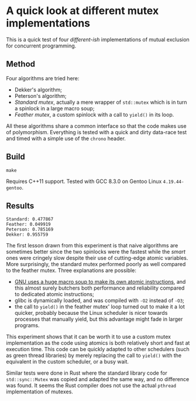# A quick look at different mutex implementations
This is a quick test of four _different-ish_ implementations of mutual exclusion for concurrent programming.

## Method
Four algorithms are tried here:
* Dekker's algorithm;
* Peterson's algorithm;
* *Standard mutex*, actually a mere wrapper of `std::mutex` which is in turn a spinlock in a large macro soup;
* *Feather mutex*, a custom spinlock with a call to `yield()` in its loop.

All these algorithms share a common interface so that the code makes use of polymorphism. Everything is tested with a quick and dirty data-race test and timed with a simple use of the `chrono` header.

## Build
```
make
```
Requires C++11 support. Tested with GCC 8.3.0 on Gentoo Linux `4.19.44-gentoo`.

## Results
```
Standard: 0.477867
Feather: 0.049919
Peterson: 0.785169
Dekker: 0.955759
```
The first lesson drawn from this experiment is that naive algorithms are sometimes better since the two spinlocks were the fastest while the _smart_ ones were cringely slow despite their use of cutting-edge atomic variables. More surprisingly, the standard mutex performed poorly as well compared to the feather mutex. Three explanations are possible:
* [GNU uses a huge macro soup to make its own atomic instructions](https://sourceware.org/git/?p=glibc.git;a=blob;f=include/atomic.h;h=ee1978eb3bd06a102c49f04f04760ae426eefa48;hb=HEAD), and this almost surely butchers both performance and reliability compared to dedicated atomic instructions;
* glibc is dynamically loaded, and was compiled with `-O2` instead of `-O3`;
* the call to `yield()` in the feather mutex' loop turned out to make it a lot quicker, probably because the Linux scheduler is nicer towards processes that manually yield, but this advantage might fade in larger programs.

This experiment shows that it can be worth it to use a custom mutex implementation as the code using atomics is both relatively short and fast at execution time. This code can be quickly adapted to other schedulers (such as green thread libraries) by merely replacing the call to `yield()` with the equivalent in the custom scheduler, or a busy wait.

Similar tests were done in Rust where the standard library code for `std::sync::Mutex` was copied and adapted the same way, and no difference was found. It seems the Rust compiler does not use the actual `pthread` implementation of mutexes.
